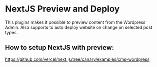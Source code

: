 # NextJS Preview and Deploy
This plugins makes it possible to preview content from the Wordpress Admin.
Also supports to auto deploy website on change on selected post types.

## How to setup NextJS with preview:
https://github.com/vercel/next.js/tree/canary/examples/cms-wordpress


